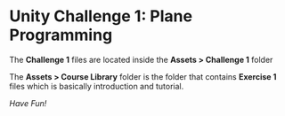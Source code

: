# Unity Challenge 1: Plane Programming

The __Challenge 1__ files are located inside the __Assets > Challenge 1__ folder

The __Assets > Course Library__ folder is the folder that contains __Exercise 1__ files which is basically introduction and tutorial.

_Have Fun!_
